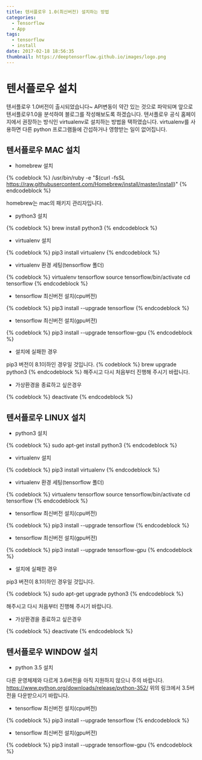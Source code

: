 ```yaml
---
title: 텐서플로우 1.0(최신버전) 설치하는 방법
categories:
  - Tensorflow
  - App
tags:
  - tensorflow
  - install
date: 2017-02-18 18:56:35
thumbnail: https://deeptensorflow.github.io/images/logo.png
---
```

# 텐서플로우 설치

텐서플로우 1.0버전이 출시되었습니다~
API변동이 약간 있는 것으로 파악되며 앞으로 텐서플로우1.0을 분석하여 블로그를 작성해보도록 하겠습니다.
텐서플로우 공식 홈페이지에서 권장하는 방식인 virtualenv로 설치하는 방법을 택하였습니다.
virtualenv를 사용하면 다른 python 프로그램들에 간섭하거나 영향받는 일이 없어집니다.

## 텐서플로우 MAC 설치

- homebrew 설치

{% codeblock %}
/usr/bin/ruby -e "$(curl -fsSL https://raw.githubusercontent.com/Homebrew/install/master/install)"
{% endcodeblock %}

homebrew는 mac의 패키지 관리자입니다.

- python3 설치

{% codeblock %}
brew install python3
{% endcodeblock %}

- virtualenv 설치

{% codeblock %}
pip3 install virtualenv
{% endcodeblock %}

- virtualenv 환경 세팅(tensorflow 폴더)

{% codeblock %}
virtualenv tensorflow
source tensorflow/bin/activate
cd tensorflow
{% endcodeblock %}

- tensorflow 최신버전 설치(cpu버전)

{% codeblock %}
pip3 install --upgrade tensorflow
{% endcodeblock %}

- tensorflow 최신버전 설치(gpu버전)

{% codeblock %}
pip3 install --upgrade tensorflow-gpu
{% endcodeblock %}

- 설치에 실패한 경우

pip3 버전이 8.1이하인 경우일 것입니다.
{% codeblock %}
brew upgrade python3
{% endcodeblock %}
해주시고 다시 처음부터 진행해 주시기 바랍니다.

- 가상환경을 종료하고 싶은경우

{% codeblock %}
deactivate
{% endcodeblock %}

## 텐서플로우 LINUX 설치

- python3 설치

{% codeblock %}
sudo apt-get install python3
{% endcodeblock %}

- virtualenv 설치

{% codeblock %}
pip3 install virtualenv
{% endcodeblock %}

- virtualenv 환경 세팅(tensorflow 폴더)

{% codeblock %}
virtualenv tensorflow
source tensorflow/bin/activate
cd tensorflow
{% endcodeblock %}

- tensorflow 최신버전 설치(cpu버전)

{% codeblock %}
pip3 install --upgrade tensorflow
{% endcodeblock %}

- tensorflow 최신버전 설치(gpu버전)

{% codeblock %}
pip3 install --upgrade tensorflow-gpu
{% endcodeblock %}

- 설치에 실패한 경우

pip3 버전이 8.1이하인 경우일 것입니다.

{% codeblock %}
sudo apt-get upgrade python3
{% endcodeblock %}

해주시고 다시 처음부터 진행해 주시기 바랍니다.

- 가상환경을 종료하고 싶은경우

{% codeblock %}
deactivate
{% endcodeblock %}

## 텐서플로우 WINDOW 설치

- python 3.5 설치

다른 운영체제와 다르게 3.6버전을 아직 지원하지 않으니 주의 바랍니다.
https://www.python.org/downloads/release/python-352/
위의 링크에서 3.5버전을 다운받으시기 바랍니다.

- tensorflow 최신버전 설치(cpu버전)

{% codeblock %}
pip3 install --upgrade tensorflow
{% endcodeblock %}

- tensorflow 최신버전 설치(gpu버전)

{% codeblock %}
pip3 install --upgrade tensorflow-gpu
{% endcodeblock %}
